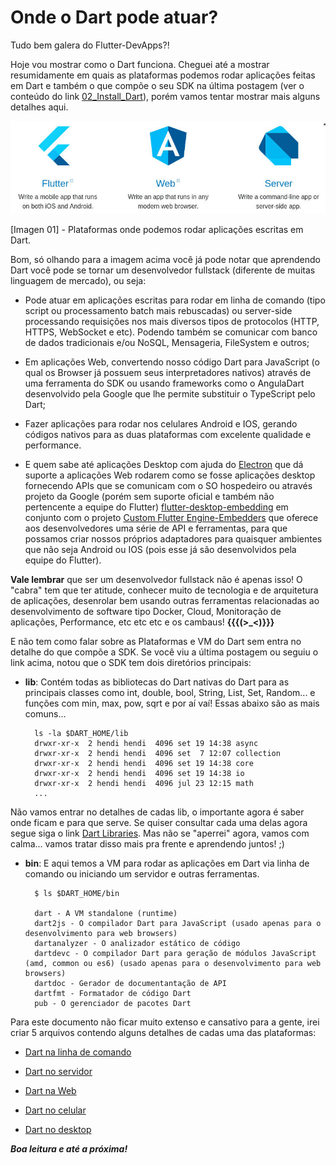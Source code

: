 # Onde o Dart pode atuar?

Tudo bem galera do Flutter-DevApps?!

Hoje vou mostrar como o Dart funciona. Cheguei até a mostrar resumidamente em quais as plataformas podemos rodar aplicações feitas em Dart e também o que compõe o seu SDK na última postagem (ver o conteúdo do link [02_Install_Dart](../02_Install_Dart/README.md)), porém vamos tentar mostrar mais alguns detalhes aqui.

![Plataformas](../_images/plataformas.jpg "Plataformas que rodam Dart!")

[Imagen 01] - Plataformas onde podemos rodar aplicações escritas em Dart.


Bom, só olhando para a imagem acima você já pode notar que aprendendo Dart você pode se tornar um desenvolvedor fullstack (diferente de muitas linguagem de mercado), ou seja:

- Pode atuar em aplicações escritas para rodar em linha de comando (tipo script ou processamento batch mais rebuscadas) ou server-side processando requisições nos mais diversos tipos de protocolos (HTTP, HTTPS, WebSocket e etc). Podendo também se comunicar com banco de dados tradicionais e/ou NoSQL, Mensageria, FileSystem e outros;

- Em aplicações Web, convertendo nosso código Dart para JavaScript (o qual os Browser já possuem seus interpretadores nativos) através de uma ferramenta do SDK ou usando frameworks como o AngulaDart desenvolvido pela Google que lhe permite substituir o TypeScript pelo Dart;

- Fazer aplicações para rodar nos celulares Android e IOS, gerando códigos nativos para as duas plataformas com excelente qualidade e performance.

- E quem sabe até aplicações Desktop com ajuda do [Electron](https://electronjs.org/) que dá suporte a aplicações Web rodarem como se fosse aplicações desktop fornecendo APIs que se comunicam com o SO hospedeiro ou através projeto da Google (porém sem suporte oficial e também não pertencente a equipe do Flutter) [flutter-desktop-embedding](https://github.com/google/flutter-desktop-embedding) em conjunto com o projeto [Custom Flutter Engine-Embedders](https://github.com/flutter/engine/wiki/Custom-Flutter-Engine-Embedders) que oferece aos desenvolvedores uma série de API e ferramentas, para que possamos criar nossos próprios adaptadores para quaisquer ambientes que não seja Android ou IOS (pois esse já são desenvolvidos pela equipe do Flutter).


**Vale lembrar** que ser um desenvolvedor fullstack não é apenas isso! O "cabra" tem que ter atitude, conhecer muito de tecnologia e de arquitetura de aplicações, desenrolar bem usando outras ferramentas relacionadas ao desenvolvimento de software tipo Docker, Cloud, Monitoração de aplicações, Performance, etc etc etc e os cambaus! **{{{(>_<)}}}**


E não tem como falar sobre as Plataformas e VM do Dart sem entra no detalhe do que compõe a SDK. Se você viu a última postagem ou seguiu o link acima, notou que o SDK tem dois diretórios principais: 

- **lib**: Contém todas as bibliotecas do Dart nativas do Dart para as principais classes como int, double, bool, String, List, Set, Random... e funções com min, max, pow, sqrt e por aí vaí! Essas abaixo são as mais comuns...

        ls -la $DART_HOME/lib
        drwxr-xr-x  2 hendi hendi  4096 set 19 14:38 async
        drwxr-xr-x  2 hendi hendi  4096 set  7 12:07 collection
        drwxr-xr-x  2 hendi hendi  4096 set 19 14:38 core
        drwxr-xr-x  2 hendi hendi  4096 set 19 14:38 io
        drwxr-xr-x  2 hendi hendi  4096 jul 23 12:15 math
        ...

Não vamos entrar no detalhes de cadas lib, o importante agora é saber onde ficam e para que serve. Se quiser consultar cada uma delas agora segue siga o link [Dart Libraries](https://docs.flutter.io/index.html). Mas não se "aperrei" agora, vamos com calma... vamos tratar disso mais pra frente e aprendendo juntos! ;)


- **bin**: E aqui temos a VM para rodar as aplicações em Dart via linha de comando ou iniciando um servidor e outras ferramentas.

        $ ls $DART_HOME/bin

        dart - A VM standalone (runtime)
        dart2js - O compilador Dart para JavaScript (usado apenas para o desenvolvimento para web browsers)
        dartanalyzer - O analizador estático de código
        dartdevc - O compilador Dart para geração de módulos JavaScript (amd, common ou es6) (usado apenas para o desenvolvimento para web browsers)
        dartdoc - Gerador de documentantação de API
        dartfmt - Formatador de código Dart
        pub - O gerenciador de pacotes Dart


Para este documento não ficar muito extenso e cansativo para a gente, irei criar 5 arquivos contendo alguns detalhes de cadas uma das plataformas:

- [Dart na linha de comando](DartInCommandLine.md)

- [Dart no servidor](DartInServerSide.md)

- [Dart na Web](DartInWeb.md)

- [Dart no celular](DartWithFlutter.md)

- [Dart no desktop](DartInDesktop.md)

***Boa leitura e até a próxima!***

